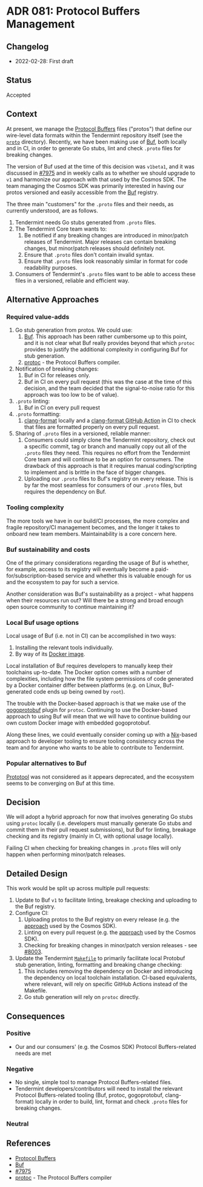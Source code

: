 # ADR 081: Protocol Buffers Management

## Changelog

- 2022-02-28: First draft

## Status

Accepted

## Context

At present, we manage the [Protocol Buffers] files ("protos") that define our
wire-level data formats within the Tendermint repository itself (see the
[`proto`](../../proto/) directory). Recently, we have been making use of [Buf],
both locally and in CI, in order to generate Go stubs, lint and check `.proto`
files for breaking changes.

The version of Buf used at the time of this decision was `v1beta1`, and it was
discussed in [\#7975] and in weekly calls as to whether we should upgrade to
`v1` and harmonize our approach with that used by the Cosmos SDK. The team
managing the Cosmos SDK was primarily interested in having our protos versioned
and easily accessible from the [Buf] registry.

The three main "customers" for the `.proto` files and their needs, as currently
understood, are as follows.

1. Tendermint needs Go stubs generated from `.proto` files.
2. The Tendermint Core team wants to:
   1. Be notified if any breaking changes are introduced in minor/patch releases
      of Tendermint. Major releases can contain breaking changes, but
      minor/patch releases should definitely not.
   2. Ensure that `.proto` files don't contain invalid syntax.
   3. Ensure that `.proto` files look reasonably similar in format for code
      readability purposes.
3. Consumers of Tendermint's `.proto` files want to be able to access these
   files in a versioned, reliable and efficient way.

## Alternative Approaches

### Required value-adds

1. Go stub generation from protos. We could use:
   1. [Buf]. This approach has been rather cumbersome up to this point, and it
      is not clear what Buf really provides beyond that which `protoc` provides
      to justify the additional complexity in configuring Buf for stub
      generation.
   2. [protoc] - the Protocol Buffers compiler.
2. Notification of breaking changes:
   1. Buf in CI for releases only.
   2. Buf in CI on every pull request (this was the case at the time of this
      decision, and the team decided that the signal-to-noise ratio for this
      approach was too low to be of value).
3. `.proto` linting:
   1. Buf in CI on every pull request
4. `.proto` formatting:
   1. [clang-format] locally and a [clang-format GitHub Action] in CI to check
      that files are formatted properly on every pull request.
5. Sharing of `.proto` files in a versioned, reliable manner:
   1. Consumers could simply clone the Tendermint repository, check out a
      specific commit, tag or branch and manually copy out all of the `.proto`
      files they need. This requires no effort from the Tendermint Core team and
      will continue to be an option for consumers. The drawback of this approach
      is that it requires manual coding/scripting to implement and is brittle in
      the face of bigger changes.
   2. Uploading our `.proto` files to Buf's registry on every release. This is
      by far the most seamless for consumers of our `.proto` files, but requires
      the dependency on Buf.

### Tooling complexity

The more tools we have in our build/CI processes, the more complex and fragile
repository/CI management becomes, and the longer it takes to onboard new team
members. Maintainability is a core concern here.

### Buf sustainability and costs

One of the primary considerations regarding the usage of Buf is whether, for
example, access to its registry will eventually become a
paid-for/subscription-based service and whether this is valuable enough for us
and the ecosystem to pay for such a service.

Another consideration was Buf's sustainability as a project - what happens when
their resources run out? Will there be a strong and broad enough open source
community to continue maintaining it?

### Local Buf usage options

Local usage of Buf (i.e. not in CI) can be accomplished in two ways:

1. Installing the relevant tools individually.
2. By way of its [Docker image][buf-docker].

Local installation of Buf requires developers to manually keep their toolchains
up-to-date. The Docker option comes with a number of complexities, including
how the file system permissions of code generated by a Docker container differ
between platforms (e.g. on Linux, Buf-generated code ends up being owned by
`root`).

The trouble with the Docker-based approach is that we make use of the
[gogoprotobuf] plugin for `protoc`. Continuing to use the Docker-based approach
to using Buf will mean that we will have to continue building our own custom
Docker image with embedded gogoprotobuf.

Along these lines, we could eventually consider coming up with a [Nix]-based
approach to developer tooling to ensure tooling consistency across the team and
for anyone who wants to be able to contribute to Tendermint.

### Popular alternatives to Buf

[Prototool] was not considered as it appears deprecated, and the ecosystem seems
to be converging on Buf at this time.

## Decision

We will adopt a hybrid approach for now that involves generating Go stubs using
`protoc` locally (i.e. developers must manually generate Go stubs and commit
them in their pull request submissions), but Buf for linting, breakage checking
and its registry (mainly in CI, with optional usage locally).

Failing CI when checking for breaking changes in `.proto` files will only happen
when performing minor/patch releases.

## Detailed Design

This work would be split up across multiple pull requests:

1. Update to Buf `v1` to facilitate linting, breakage checking and uploading to
   the Buf registry.
2. Configure CI:
   1. Uploading protos to the Buf registry on every release (e.g. the
      [approach][cosmos-sdk-buf-registry-ci] used by the Cosmos SDK).
   2. Linting on every pull request (e.g. the
      [approach][cosmos-sdk-buf-linting-ci] used by the Cosmos SDK).
   3. Checking for breaking changes in minor/patch version releases - see
      [\#8003].
3. Update the Tendermint [`Makefile`](../../Makefile) to primarily facilitate
   local Protobuf stub generation, linting, formatting and breaking change
   checking:
   1. This includes removing the dependency on Docker and introducing the
      dependency on local toolchain installation. CI-based equivalents, where
      relevant, will rely on specific GitHub Actions instead of the Makefile.
   2. Go stub generation will rely on `protoc` directly.

## Consequences

### Positive

- Our and our consumers' (e.g. the Cosmos SDK) Protocol Buffers-related needs
  are met

### Negative

- No single, simple tool to manage Protocol Buffers-related files.
- Tendermint developers/contributors will need to install the relevant Protocol
  Buffers-related tooling (Buf, protoc, gogoprotobuf, clang-format) locally in
  order to build, lint, format and check `.proto` files for breaking changes.

### Neutral

## References

- [Protocol Buffers]
- [Buf]
- [\#7975]
- [protoc] - The Protocol Buffers compiler

[Protocol Buffers]: https://developers.google.com/protocol-buffers
[Buf]: https://buf.build/
[\#7975]: https://github.com/tendermint/tendermint/pull/7975
[protoc]: https://github.com/protocolbuffers/protobuf
[clang-format]: https://clang.llvm.org/docs/ClangFormat.html
[clang-format GitHub Action]: https://github.com/marketplace/actions/clang-format-github-action
[buf-docker]: https://hub.docker.com/r/bufbuild/buf
[cosmos-sdk-buf-registry-ci]: https://github.com/cosmos/cosmos-sdk/blob/e6571906043b6751951a42b6546431b1c38b05bd/.github/workflows/proto-registry.yml
[cosmos-sdk-buf-linting-ci]: https://github.com/cosmos/cosmos-sdk/blob/e6571906043b6751951a42b6546431b1c38b05bd/.github/workflows/proto.yml#L15
[\#8003]: https://github.com/tendermint/tendermint/issues/8003
[Nix]: https://nixos.org/
[gogoprotobuf]: https://github.com/gogo/protobuf
[Prototool]: https://github.com/uber/prototool
